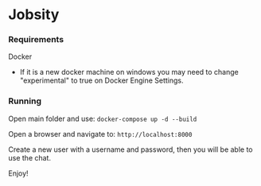 # Jobsity

### Requirements
Docker

- If it is a new docker machine on windows you may need to change "experimental" to true on Docker Engine Settings.

### Running
Open main folder and use: 
```docker-compose up -d --build``` 

Open a browser and navigate to:
```http://localhost:8000```

Create a new user with a username and password, then you will be able to use the chat.

Enjoy!
